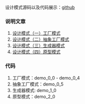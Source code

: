 设计模式源码以及代码展示：[github](https://github.com/zero028/design-pattern)

### 说明文章
1. [设计模式（一）工厂模式](https://blog.csdn.net/qq_41929184/article/details/117955365)
2. [设计模式（二）抽象工厂模式](https://blog.csdn.net/qq_41929184/article/details/118338143)
3. [设计模式（三）生成器模式](https://blog.csdn.net/qq_41929184/article/details/118357585)
4. [设计模式（四）原型模式](https://blog.csdn.net/qq_41929184/article/details/118366444)

### 代码
1. 工厂模式：demo_0_0 - demo_0_4
2. 抽象工厂模式：demo_0_5
3. 生成器模式: demo_1_0
4. 原型模式：demo_2_0
